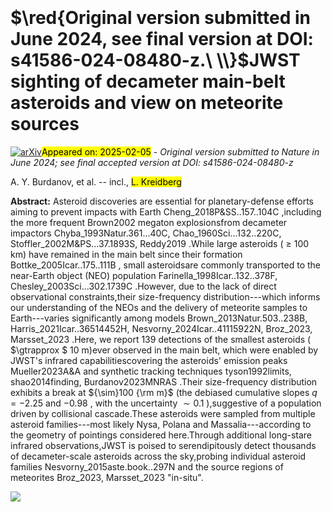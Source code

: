 <div class="macros" style="visibility:hidden;">
$\newcommand{\ensuremath}{}$
$\newcommand{\xspace}{}$
$\newcommand{\object}[1]{\texttt{#1}}$
$\newcommand{\farcs}{{.}''}$
$\newcommand{\farcm}{{.}'}$
$\newcommand{\arcsec}{''}$
$\newcommand{\arcmin}{'}$
$\newcommand{\ion}[2]{#1#2}$
$\newcommand{\textsc}[1]{\textrm{#1}}$
$\newcommand{\hl}[1]{\textrm{#1}}$
$\newcommand{\footnote}[1]{}$
$\newcommand{\aj}{Astron. J.}$
$\newcommand{\actaa}{Acta Astronomica}$
$\newcommand{\araa}{Annual Review of Astronomy and Astrophysics}$
$\newcommand{\apj}{Astrophys. J.}$
$\newcommand{\apjl}{Astrophys. J., Letters}$
$\newcommand{\apjs}{Astrophys. J., Suppl. Ser.}$
$\newcommand{\ao}{Applied Optics}$
$\newcommand{\apss}{Astrophysics and Space Science}$
$\newcommand{\aap}{Astron. Astrophys.}$
$\newcommand{\aapr}{Astron. Astrophys. Reviews}$
$\newcommand{\aaps}{Astron. Astrophys., Suppl. Ser.}$
$\newcommand{\azh}{Astronomicheskii Zhurnal}$
$\newcommand{\baas}{Bulletin of the AAS}$
$\newcommand{\caa}{Chinese Astronomy and Astrophysics}$
$\newcommand{\cjaa}{Chinese Journal of Astronomy and Astrophysics}$
$\newcommand{\icarus}{Icarus}$
$\newcommand{\jcap}{Journal of Cosmology and Astroparticle Physics}$
$\newcommand{\jrasc}{Journal of the Royal Astronomical Society of Canada}$
$\newcommand{\memras}{Memoirs of the Royal Astronomical Society}$
$\newcommand{\mnras}{Mon. Not. R. Astron. Soc.}$
$\newcommand{\na}{New Astronomy}$
$\newcommand{\nar}{New Astronomy Review}$
$\newcommand{\pra}{Physical Review A: General Physics}$
$\newcommand{\prb}{Physical Review B: Solid State}$
$\newcommand{\prc}{Physical Review C}$
$\newcommand{\prd}{Physical Review D}$
$\newcommand{\pre}{Physical Review E}$
$\newcommand{\prl}{Physical Review Letters}$
$\newcommand{\pasa}{Publications of the Astron. Soc. of Australia}$
$\newcommand{\pasp}{Publ. Astron. Soc. Pacific}$
$\newcommand{\pasj}{Publications of the Astronomical Society of Japan}$
$\newcommand{\pnas}{Proc. Natl. Acad. Sci.}$
$\newcommand{\rmxaa}{Revista Mexicana de Astronomia y Astrofisica}$
$\newcommand{\qjras}{Quarterly Journal of the RAS}$
$\newcommand{\skytel}{Sky and Telescope}$
$\newcommand{\solphys}{Solar Physics}$
$\newcommand{\sovast}{Soviet Astronomy}$
$\newcommand{\ssr}{Space Science Reviews}$
$\newcommand{\zap}{Zeitschrift fuer Astrophysik}$
$\newcommand{\nat}{Nature}$
$\newcommand{\iaucirc}{IAU Cirulars}$
$\newcommand{\aplett}{Astrophysics Letters}$
$\newcommand{\apspr}{Astrophysics Space Physics Research}$
$\newcommand{\bain}{Bulletin Astronomical Institute of the Netherlands}$
$\newcommand{\fcp}{Fundamental Cosmic Physics}$
$\newcommand{\gca}{Geochimica Cosmochimica Acta}$
$\newcommand{\grl}{Geophysics Research Letters}$
$\newcommand{\jcp}{Journal of Chemical Physics}$
$\newcommand{\jgr}{Journal of Geophysics Research}$
$\newcommand{\jqsrt}{Journal of Quantitiative Spectroscopy and Radiative Transfer}$
$\newcommand{\memsai}{Mem. Societa Astronomica Italiana}$
$\newcommand{\nphysa}{Nuclear Physics A}$
$\newcommand{\physrep}{Physics Reports}$
$\newcommand{\physscr}{Physica Scripta}$
$\newcommand{\planss}{Planetary Space Science}$
$\newcommand{\procspie}{Proc. SPIE}$
$\newcommand{\maps}{Meteor. Planet. Sci.}$
$\newcommand\mb{#1}$
$\newcommand\tablefoot{#1}$</div>



<div id="title">

# $\red{Original version submitted in June 2024, see final version at DOI: s41586-024-08480-z.\ \\}$JWST sighting of decameter main-belt asteroids and view on meteorite sources

</div>
<div id="comments">

[![arXiv](https://img.shields.io/badge/arXiv-2502.01744-b31b1b.svg)](https://arxiv.org/abs/2502.01744)<mark>Appeared on: 2025-02-05</mark> -  _Original version submitted to Nature in June 2024; see final accepted version at DOI: s41586-024-08480-z_

</div>
<div id="authors">

A. Y. Burdanov, et al. -- incl., <mark>L. Kreidberg</mark>

</div>
<div id="abstract">

**Abstract:** Asteroid discoveries are essential for planetary-defense efforts aiming to prevent impacts with Earth Cheng_2018P&SS..157..104C ,including the more frequent Brown2002 megaton explosionsfrom decameter impactors Chyba_1993Natur.361...40C, Chao_1960Sci...132..220C, Stoffler_2002M&PS...37.1893S, Reddy2019 .While large asteroids ( $\geq$ 100 km) have remained in the main belt since their formation Bottke_2005Icar..175..111B , small asteroidsare commonly transported to the near-Earth object (NEO) population Farinella_1998Icar..132..378F, Chesley_2003Sci...302.1739C .However, due to the lack of direct observational constraints,their size-frequency distribution---which informs our understanding of the NEOs and the delivery of meteorite samples to Earth---varies significantly among models Brown_2013Natur.503..238B, Harris_2021Icar..36514452H, Nesvorny_2024Icar..41115922N, Broz_2023, Marsset_2023 .Here, we report 139 detections of the smallest asteroids ( $\gtrapprox $ 10 m)ever observed in the main belt, which were enabled by JWST's infrared capabilitiescovering the asteroids' emission peaks Mueller2023A&A and synthetic tracking techniques tyson1992limits, shao2014finding, Burdanov2023MNRAS .Their size-frequency distribution exhibits a break at ${\sim}100 {\rm m}$ (the debiased cumulative slopes $q = -2.25$ and $-0.98$ , with the uncertainty ${\sim}0.1$ ),suggestive of a population driven by collisional cascade.These asteroids were sampled from multiple asteroid families---most likely Nysa, Polana and Massalia---according to the geometry of pointings considered here.Through additional long-stare infrared observations,JWST is poised to serendipitously detect thousands of decameter-scale asteroids across the sky,probing individual asteroid families Nesvorny_2015aste.book..297N and the source regions of meteorites Broz_2023, Marsset_2023 "in-situ".

</div>

<div id="qrcode"><img src=https://api.qrserver.com/v1/create-qr-code/?size=100x100&data="https://arxiv.org/abs/2502.01744"></div>